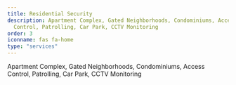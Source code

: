 ```yaml
---
title: Residential Security
description: Apartment Complex, Gated Neighborhoods, Condominiums, Access
  Control, Patrolling, Car Park, CCTV Monitoring
order: 3
iconname: fas fa-home
type: "services"
---
```

Apartment Complex, Gated Neighborhoods, Condominiums, Access Control, Patrolling, Car Park, CCTV Monitoring
